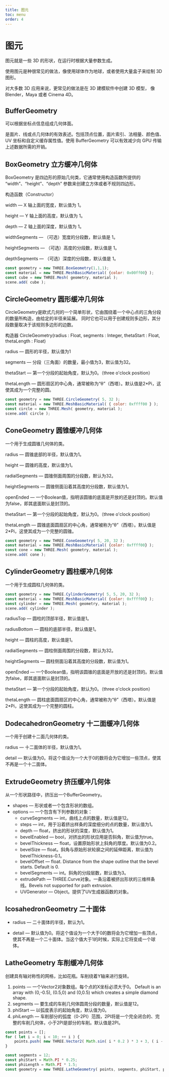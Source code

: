 ```yaml
---
title: 图元
toc: menu
order: 4
---
```



# 图元

图元就是一些 3D 的形状，在运行时根据大量参数生成。

使用图元是种很常见的做法，像使用球体作为地球，或者使用大量盒子来绘制 3D 图形。

对大多数 3D 应用来说，更常见的做法是在 3D 建模软件中创建 3D 模型， 像 Blender，Maya 或者 Cinema 4D。

## BufferGeometry

可以根据坐标点信息组成几何体面。

是面片、线或点几何体的有效表述。包括顶点位置，面片索引、法相量、颜色值、UV 坐标和自定义缓存属性值。使用 BufferGeometry 可以有效减少向 GPU 传输上述数据所需的开销。


<code src="./demo/BufferGeometry.tsx"></code>



## BoxGeometry 立方缓冲几何体

BoxGeometry 是四边形的原始几何类，它通常使用构造函数所提供的 “width”、“height”、“depth” 参数来创建立方体或者不规则四边形。

构造函数（Constructor）

width — X 轴上面的宽度，默认值为 1。

height — Y 轴上面的高度，默认值为 1。

depth — Z 轴上面的深度，默认值为 1。

widthSegments — （可选）宽度的分段数，默认值是 1。

heightSegments — （可选）高度的分段数，默认值是 1。

depthSegments — （可选）深度的分段数，默认值是 1。

```js
const geometry = new THREE.BoxGeometry(1,1,1); 
const material = new THREE.MeshBasicMaterial( {color: 0x00ff00} ); 
const cube = new THREE.Mesh( geometry, material ); 
scene.add( cube );
```


<code src="./demo/BoxGeometry.tsx"></code>



## CircleGeometry 圆形缓冲几何体

CircleGeometry是欧式几何的一个简单形状，它由围绕着一个中心点的三角分段的数量所构造，由给定的半径来延展。 同时它也可以用于创建规则多边形，其分段数量取决于该规则多边形的边数。


构造器
CircleGeometry(radius : Float, segments : Integer, thetaStart : Float, thetaLength : Float)

radius — 圆形的半径，默认值为1

segments — 分段（三角面）的数量，最小值为3，默认值为32。

thetaStart — 第一个分段的起始角度，默认为0。（three o'clock position）

thetaLength — 圆形扇区的中心角，通常被称为“θ”（西塔）。默认值是2*Pi，这使其成为一个完整的圆。

```js
const geometry = new THREE.CircleGeometry( 5, 32 );
const material = new THREE.MeshBasicMaterial( { color: 0xffff00 } );
const circle = new THREE.Mesh( geometry, material );
scene.add( circle );
```

<code src="./demo/CircleGeometry.tsx"></code>

## ConeGeometry 圆锥缓冲几何体

一个用于生成圆锥几何体的类。


radius — 圆锥底部的半径，默认值为1。

height — 圆锥的高度，默认值为1。

radialSegments — 圆锥侧面周围的分段数，默认为32。

heightSegments — 圆锥侧面沿着其高度的分段数，默认值为1。

openEnded — 一个Boolean值，指明该圆锥的底面是开放的还是封顶的。默认值为false，即其底面默认是封顶的。

thetaStart — 第一个分段的起始角度，默认为0。（three o'clock position）

thetaLength — 圆锥底面圆扇区的中心角，通常被称为“θ”（西塔）。默认值是2*Pi，这使其成为一个完整的圆锥。


```js
const geometry = new THREE.ConeGeometry( 5, 20, 32 );
const material = new THREE.MeshBasicMaterial( {color: 0xffff00} );
const cone = new THREE.Mesh( geometry, material );
scene.add( cone );
```

<code src="./demo/ConeGeometry.tsx"></code>

## CylinderGeometry 圆柱缓冲几何体

一个用于生成圆柱几何体的类。

```js
const geometry = new THREE.CylinderGeometry( 5, 5, 20, 32 );
const material = new THREE.MeshBasicMaterial( {color: 0xffff00} );
const cylinder = new THREE.Mesh( geometry, material );
scene.add( cylinder );
```
radiusTop — 圆柱的顶部半径，默认值是1。

radiusBottom — 圆柱的底部半径，默认值是1。

height — 圆柱的高度，默认值是1。

radialSegments — 圆柱侧面周围的分段数，默认为32。

heightSegments — 圆柱侧面沿着其高度的分段数，默认值为1。

openEnded — 一个Boolean值，指明该圆锥的底面是开放的还是封顶的。默认值为false，即其底面默认是封顶的。

thetaStart — 第一个分段的起始角度，默认为0。（three o'clock position）

thetaLength — 圆柱底面圆扇区的中心角，通常被称为“θ”（西塔）。默认值是2*Pi，这使其成为一个完整的圆柱。

<code src="./demo/CylinderGeometry.tsx"></code>


## DodecahedronGeometry 十二面缓冲几何体
一个用于创建十二面几何体的类。

radius — 十二面体的半径，默认值为1。

detail — 默认值为0。将这个值设为一个大于0的数将会为它增加一些顶点，使其不再是一个十二面体。

<code src="./demo/DodecahedronGeometry.tsx"></code>



## ExtrudeGeometry 挤压缓冲几何体

从一个形状路径中，挤压出一个BufferGeometry。


* shapes — 形状或者一个包含形状的数组。
* options — 一个包含有下列参数的对象：
    * curveSegments — int，曲线上点的数量，默认值是12。
    * steps — int，用于沿着挤出样条的深度细分的点的数量，默认值为1。
    * depth — float，挤出的形状的深度，默认值为1。
    * bevelEnabled — bool，对挤出的形状应用是否斜角，默认值为true。
    * bevelThickness — float，设置原始形状上斜角的厚度。默认值为0.2。
    * bevelSize — float。斜角与原始形状轮廓之间的延伸距离，默认值为bevelThickness-0.1。
    * bevelOffset — float. Distance from the shape outline that the bevel starts. Default is 0.
    * bevelSegments — int。斜角的分段层数，默认值为3。
    * extrudePath — THREE.Curve对象。一条沿着被挤出形状的三维样条线。Bevels not supported for path extrusion.
    * UVGenerator — Object。提供了UV生成器函数的对象。

<code src="./demo/ExtrudeGeometry.tsx"></code>
<code src="./demo/ExtrudeGeometry1.tsx"></code>


## IcosahedronGeometry 二十面体

* radius — 二十面体的半径，默认为1。

* detail — 默认值为0。将这个值设为一个大于0的数将会为它增加一些顶点，使其不再是一个二十面体。当这个值大于1的时候，实际上它将变成一个球体。

<code src='./demo/IcosahedronGeometry.tsx'></code>

## LatheGeometry 车削缓冲几何体

创建具有轴对称性的网格，比如花瓶。车削绕着Y轴来进行旋转。

1. points — 一个Vector2对象数组。每个点的X坐标必须大于0。 Default is an array with (0,-0.5), (0.5,0) and (0,0.5) which creates a simple diamond shape.
2. segments — 要生成的车削几何体圆周分段的数量，默认值是12。
3. phiStart — 以弧度表示的起始角度，默认值为0。
4. phiLength — 车削部分的弧度（0-2PI）范围，2PI将是一个完全闭合的、完整的车削几何体，小于2PI是部分的车削。默认值是2PI。


```js
const points = [];
for ( let i = 0; i < 10; ++ i ) {
	points.push( new THREE.Vector2( Math.sin( i * 0.2 ) * 3 + 3, ( i - 5 ) * .8 ) );
}

const segments = 12;  
const phiStart = Math.PI * 0.25;  
const phiLength = Math.PI * 1.5;  
const geometry = new THREE.LatheGeometry( points, segments, phiStart, phiLength );
```

<code src="./demo/LatheGeometry.tsx"></code>





